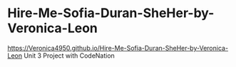 # Hire-Me-Sofia-Duran-SheHer-by-Veronica-Leon
https://Veronica4950.github.io/Hire-Me-Sofia-Duran-SheHer-by-Veronica-Leon
Unit 3 Project with CodeNation
